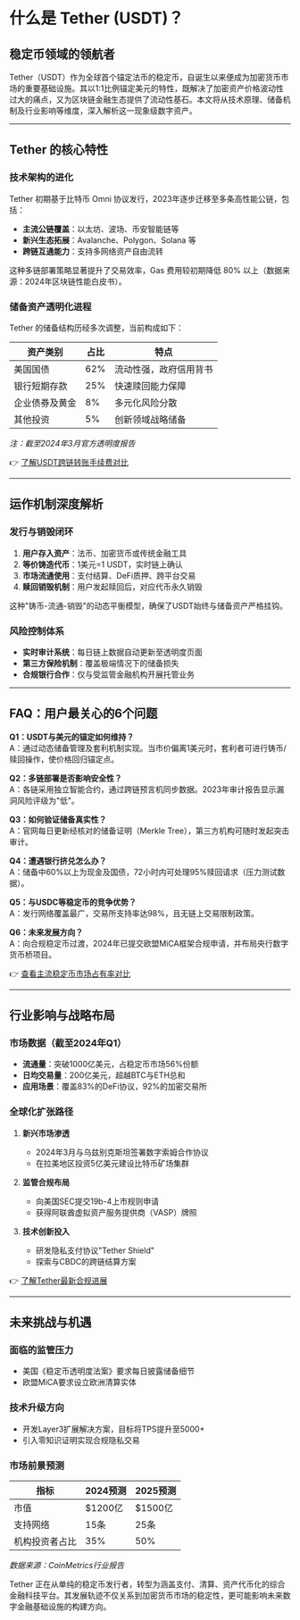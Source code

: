 # 什么是 Tether (USDT)？

## 稳定币领域的领航者  
Tether（USDT）作为全球首个锚定法币的稳定币，自诞生以来便成为加密货币市场的重要基础设施。其以1:1比例锚定美元的特性，既解决了加密资产价格波动性过大的痛点，又为区块链金融生态提供了流动性基石。本文将从技术原理、储备机制及行业影响等维度，深入解析这一现象级数字资产。

---

## Tether 的核心特性  

### 技术架构的进化  
Tether 初期基于比特币 Omni 协议发行，2023年逐步迁移至多条高性能公链，包括：  
- **主流公链覆盖**：以太坊、波场、币安智能链等  
- **新兴生态拓展**：Avalanche、Polygon、Solana 等  
- **跨链互通能力**：支持多网络资产自由流转  

这种多链部署策略显著提升了交易效率，Gas 费用较初期降低 80% 以上（数据来源：2024年区块链性能白皮书）。

### 储备资产透明化进程  
Tether 的储备结构历经多次调整，当前构成如下：

| 资产类别         | 占比  | 特点                     |
|------------------|-------|--------------------------|
| 美国国债         | 62%   | 流动性强，政府信用背书    |
| 银行短期存款     | 25%   | 快速赎回能力保障          |
| 企业债券及黄金   | 8%    | 多元化风险分散            |
| 其他投资         | 5%    | 创新领域战略储备          |

*注：截至2024年3月官方透明度报告*

👉 [了解USDT跨链转账手续费对比](https://bit.ly/okx_welcome)

---

## 运作机制深度解析  

### 发行与销毁闭环  
1. **用户存入资产**：法币、加密货币或传统金融工具  
2. **等价铸造代币**：1美元=1 USDT，实时链上确认  
3. **市场流通使用**：支付结算、DeFi质押、跨平台交易  
4. **赎回销毁机制**：用户发起赎回后，对应代币永久销毁  

这种"铸币-流通-销毁"的动态平衡模型，确保了USDT始终与储备资产严格挂钩。

### 风险控制体系  
- **实时审计系统**：每日链上数据自动更新至透明度页面  
- **第三方保险机制**：覆盖极端情况下的储备损失  
- **合规银行合作**：仅与受监管金融机构开展托管业务  

---

## FAQ：用户最关心的6个问题  

**Q1：USDT与美元的锚定如何维持？**  
A：通过动态储备管理及套利机制实现。当市价偏离1美元时，套利者可进行铸币/赎回操作，使价格回归锚定点。

**Q2：多链部署是否影响安全性？**  
A：各链采用独立智能合约，通过跨链预言机同步数据。2023年审计报告显示漏洞风险评级为"低"。

**Q3：如何验证储备真实性？**  
A：官网每日更新经核对的储备证明（Merkle Tree），第三方机构可随时发起突击审计。

**Q4：遭遇银行挤兑怎么办？**  
A：储备中60%以上为现金及国债，72小时内可处理95%赎回请求（压力测试数据）。

**Q5：与USDC等稳定币的竞争优势？**  
A：发行网络覆盖最广，交易所支持率达98%，且无链上交易限制政策。

**Q6：未来发展方向？**  
A：向合规稳定币过渡，2024年已提交欧盟MiCA框架合规申请，并布局央行数字货币桥项目。

👉 [查看主流稳定币市场占有率对比](https://bit.ly/okx_welcome)

---

## 行业影响与战略布局  

### 市场数据（截至2024年Q1）  
- **流通量**：突破1000亿美元，占稳定币市场56%份额  
- **日均交易量**：200亿美元，超越BTC与ETH总和  
- **应用场景**：覆盖83%的DeFi协议，92%的加密交易所  

### 全球化扩张路径  
1. **新兴市场渗透**  
   - 2024年3月与乌兹别克斯坦签署数字索姆合作协议  
   - 在拉美地区投资5亿美元建设比特币矿场集群  

2. **监管合规布局**  
   - 向美国SEC提交19b-4上市规则申请  
   - 获得阿联酋虚拟资产服务提供商（VASP）牌照  

3. **技术创新投入**  
   - 研发隐私支付协议"Tether Shield"  
   - 探索与CBDC的跨链结算方案  

👉 [了解Tether最新合规进展](https://bit.ly/okx_welcome)

---

## 未来挑战与机遇  

### 面临的监管压力  
- 美国《稳定币透明度法案》要求每日披露储备细节  
- 欧盟MiCA要求设立欧洲清算实体  

### 技术升级方向  
- 开发Layer3扩展解决方案，目标将TPS提升至5000+  
- 引入零知识证明实现合规隐私交易  

### 市场前景预测  
| 指标         | 2024预测 | 2025预测 |
|--------------|----------|----------|
| 市值         | $1200亿  | $1500亿  |
| 支持网络     | 15条     | 25条     |
| 机构投资者占比 | 35%      | 50%      |

*数据来源：CoinMetrics行业报告*

Tether 正在从单纯的稳定币发行者，转型为涵盖支付、清算、资产代币化的综合金融科技平台。其发展轨迹不仅关系到加密货币市场的稳定性，更可能影响未来数字金融基础设施的构建方向。